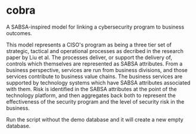 # cobra
A SABSA-inspired model for linking a cybersecurity program to business outcomes.  
  
This model represents a CISO's program as being a three tier set of strategic, tactical and operational processes as decribed in the research paper by Liu et al.  The processes deliver, or support the delivery of, controls which themselves are represented as SABSA attributes. From a business perspective, services are run from business divisions, and those services contribute to business value chains. The business services are supported by technology systems which have SABSA attributes associated with them. Risk is identified in the SABSA attributes at the point of the technology platform, and then aggregates back both to represent the effectiveness of the security program and the level of security risk in the business.  
  
Run the script without the demo database and it will create a new empty database.  
